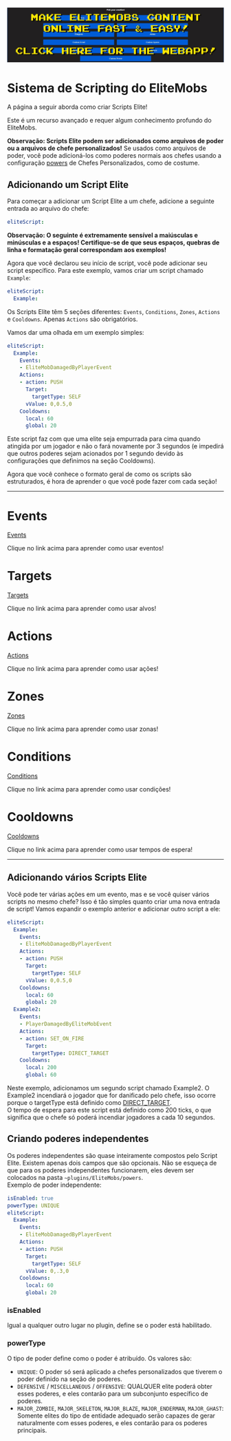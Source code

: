 [![webapp_banner.jpg](../../../img/wiki/webapp_banner.jpg)](https://magmaguy.com/webapp/webapp.html)

# Sistema de Scripting do EliteMobs

A página a seguir aborda como criar Scripts Elite!

Este é um recurso avançado e requer algum conhecimento profundo do EliteMobs.

**Observação: Scripts Elite podem ser adicionados como arquivos de poder ou a arquivos de chefe personalizados!** Se usados como arquivos de poder, você pode adicioná-los como poderes normais aos chefes usando a configuração [powers]($language$/elitemobs/creating_bosses.md&section=powers) de Chefes Personalizados, como de costume.

## Adicionando um Script Elite

Para começar a adicionar um Script Elite a um chefe, adicione a seguinte entrada ao arquivo do chefe:

```yml
eliteScript:
```

**Observação: O seguinte é extremamente sensível a maiúsculas e minúsculas e a espaços! Certifique-se de que seus espaços, quebras de linha e formatação geral correspondam aos exemplos!**

Agora que você declarou seu início de script, você pode adicionar seu script específico. Para este exemplo, vamos criar um script chamado `Example`:

```yml
eliteScript:
  Example:
```

Os Scripts Elite têm 5 seções diferentes: `Events`, `Conditions`, `Zones`, `Actions` e `Cooldowns`. Apenas `Actions` são obrigatórios.

Vamos dar uma olhada em um exemplo simples:

```yml
eliteScript:
  Example:
    Events:
    - EliteMobDamagedByPlayerEvent
    Actions:
    - action: PUSH
      Target:
        targetType: SELF
      vValue: 0,0.5,0
    Cooldowns:
      local: 60
      global: 20
```

Este script faz com que uma elite seja empurrada para cima quando atingida por um jogador e não o fará novamente por 3 segundos (e impedirá que outros poderes sejam acionados por 1 segundo devido às configurações que definimos na seção Cooldowns).

Agora que você conhece o formato geral de como os scripts são estruturados, é hora de aprender o que você pode fazer com cada seção!

----

# Events

[Events]($language$/elitemobs/elitescript_events.md)

Clique no link acima para aprender como usar eventos!

# Targets

[Targets]($language$/elitemobs/elitescript_targets.md)

Clique no link acima para aprender como usar alvos!

# Actions

[Actions]($language$/elitemobs/elitescript_actions.md)

Clique no link acima para aprender como usar ações!

# Zones

[Zones]($language$/elitemobs/elitescript_zones.md)

Clique no link acima para aprender como usar zonas!

# Conditions

[Conditions]($language$/elitemobs/elitescript_conditions.md)

Clique no link acima para aprender como usar condições!

# Cooldowns

[Cooldowns]($language$/elitemobs/elitescript_cooldowns.md)

Clique no link acima para aprender como usar tempos de espera!

----

## Adicionando vários Scripts Elite

Você pode ter várias ações em um evento, mas e se você quiser vários scripts no mesmo chefe? Isso é tão simples quanto criar uma nova entrada de script! Vamos expandir o exemplo anterior e adicionar outro script a ele:

```yml
eliteScript:
  Example:
    Events:
    - EliteMobDamagedByPlayerEvent
    Actions:
    - action: PUSH
      Target:
        targetType: SELF
      vValue: 0,0.5,0
    Cooldowns:
      local: 60
      global: 20
  Example2:
    Events:
    - PlayerDamagedByEliteMobEvent
    Actions:
    - action: SET_ON_FIRE
      Target:
        targetType: DIRECT_TARGET
    Cooldowns:
      local: 200
      global: 60
```
Neste exemplo, adicionamos um segundo script chamado Example2. O Example2 incendiará o jogador que for danificado pelo chefe, isso ocorre porque o targetType está definido como [DIRECT_TARGET]($language$/elitemobs/elitescript_targets.md&section=target-types). </br>O tempo de espera para este script está definido como 200 ticks, o que significa que o chefe só poderá incendiar jogadores a cada 10 segundos.

## Criando poderes independentes

Os poderes independentes são quase inteiramente compostos pelo Script Elite. Existem apenas dois campos que são opcionais. Não se esqueça de que para os poderes independentes funcionarem, eles devem ser colocados na pasta `~plugins/EliteMobs/powers`. </br>Exemplo de poder independente:

```yml
isEnabled: true
powerType: UNIQUE
eliteScript:
  Example:
    Events:
    - EliteMobDamagedByPlayerEvent
    Actions:
    - action: PUSH
      Target:
        targetType: SELF
      vValue: 0,.3,0
    Cooldowns:
      local: 60
      global: 20
```

### isEnabled

Igual a qualquer outro lugar no plugin, define se o poder está habilitado.

### powerType

O tipo de poder define como o poder é atribuído. Os valores são:

- `UNIQUE`: O poder só será aplicado a chefes personalizados que tiverem o poder definido na seção de poderes.
- `DEFENSIVE` / `MISCELLANEOUS` / `OFFENSIVE`: QUALQUER elite poderá obter esses poderes, e eles contarão para um subconjunto específico de poderes.
- `MAJOR_ZOMBIE`, `MAJOR_SKELETON`, `MAJOR_BLAZE`, `MAJOR_ENDERMAN`, `MAJOR_GHAST`: Somente elites do tipo de entidade adequado serão capazes de gerar naturalmente com esses poderes, e eles contarão para os poderes principais.

